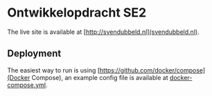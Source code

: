 # Ontwikkelopdracht SE2
The live site is available at [http://svendubbeld.nl](svendubbeld.nl).

## Deployment
The easiest way to run is using [https://github.com/docker/compose](Docker Compose), an example config file is available at [docker-compose.yml](docker-compose.yml).

